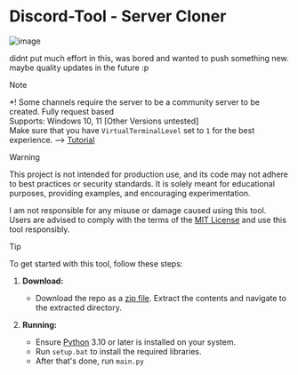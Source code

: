 # Discord-Tool - Server Cloner
![image](https://schuh.wtf/resources/images/cloner.png)

didnt put much effort in this, was bored and wanted to push something new.
maybe quality updates in the future :p

> [!NOTE]
> *! Some channels require the server to be a community server to be created.
> Fully request based<br>
> Supports: Windows 10, 11 [Other Versions untested]<br>
> Make sure that you have `VirtualTerminalLevel` set to `1` for the best experience. --> [Tutorial](https://www.youtube.com/watch?v=HeJOyEw3RtM)<br>

> [!WARNING]
> 
> This project is not intended for production use, and its code may not adhere to best practices or security standards. It is solely meant for educational purposes, providing examples, and encouraging experimentation.<br>
>
> I am not responsible for any misuse or damage caused using this tool. Users are advised to comply with the terms of the [MIT License](https://github.com/Schuh1337/Discord-MultiTool/tree/main?tab=MIT) and use this tool responsibly.

> [!TIP]
> 
> To get started with this tool, follow these steps:
> 
> 1. **Download:**
>    - Download the repo as a [zip file](https://github.com/Schuh1337/Discord-Cloner/archive/refs/heads/main.zip). Extract the contents and navigate to the extracted directory.
> 
> 2. **Running:**
>    - Ensure [Python](https://www.python.org/downloads/) 3.10 or later is installed on your system.
>    - Run `setup.bat` to install the required libraries.
>    - After that's done, run `main.py`
